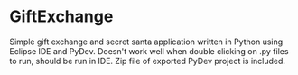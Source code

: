 # GiftExchange
Simple gift exchange and secret santa application written in Python using Eclipse IDE and PyDev. 
Doesn't work well when double clicking on .py files to run, should be run in IDE.
Zip file of exported PyDev project is included. 
